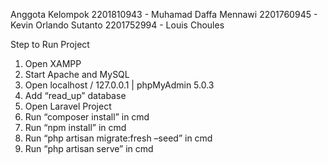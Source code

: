 Anggota Kelompok
2201810943 - Muhamad Daffa Mennawi
2201760945 - Kevin Orlando Sutanto
2201752994 - Louis Choules

Step to Run Project
1.	Open XAMPP
2.	Start Apache and MySQL
3.	Open localhost / 127.0.0.1 | phpMyAdmin 5.0.3
4.	Add “read_up” database
5.	Open Laravel Project 
6.	Run “composer install” in cmd
7.	Run “npm install” in cmd
8.	Run “php artisan migrate:fresh –seed” in cmd
9.	Run “php artisan serve” in cmd 
